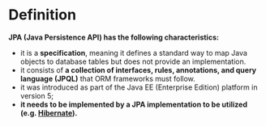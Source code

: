 # Definition
**JPA (Java Persistence API) has the following characteristics:**
- it is a **specification**, meaning it defines a standard way to map Java objects to database tables but does not provide an implementation.
- it consists of **a collection of interfaces, rules, annotations, and query language (JPQL)**
that ORM frameworks must follow.
- it was introduced as part of the Java EE (Enterprise Edition) platform in version 5;
- **it needs to be implemented by a JPA
    implementation to be utilized
    (e.g. [Hibernate](../../orm/hibernate/hibernate.md)).**
